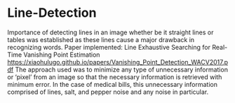 # Line-Detection
Importance of detecting lines in an image whether be it straight lines or tables was established as these lines cause a major drawback in recognizing words.
Paper implemented: Line Exhaustive Searching for Real-Time Vanishing Point Estimation
https://xiaohulugo.github.io/papers/Vanishing_Point_Detection_WACV2017.pdf
The approach used was to minimize any type of unnecessary information or ‘pixel’ from an image so that the necessary information is retrieved with minimum error.
In the case of medical bills, this unnecessary information comprised of lines, salt, and pepper
noise and any noise in particular.
